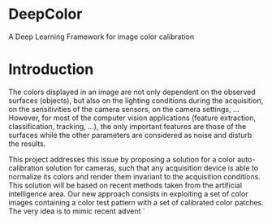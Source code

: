 # DeepColor
A Deep Learning Framework for image color calibration

# Introduction

The colors displayed in an image are not only dependent on the observed surfaces (objects), but also on the lighting conditions during the acquisition, on the sensitivities of the camera sensors, on the camera settings, ... However, for most of the computer vision applications (feature extraction, classification, tracking, ...), the only important features are those of the surfaces while the other parameters are considered as noise and disturb the results.

This project addresses this issue by proposing a solution for a color auto-calibration solution for cameras, such that any acquisition device is able to normalize its colors and render them invariant to the acquisition conditions. This solution will be based on recent methods taken from the artificial intelligence area. Our new approach consists in exploiting a set of color images containing a color test pattern with a set of calibrated color patches. The very idea is to mimic recent advent
`
